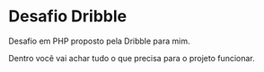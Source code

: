 # Desafio Dribble
Desafio em PHP proposto pela Dribble para mim.

Dentro você vai achar tudo o que precisa para o projeto funcionar.
